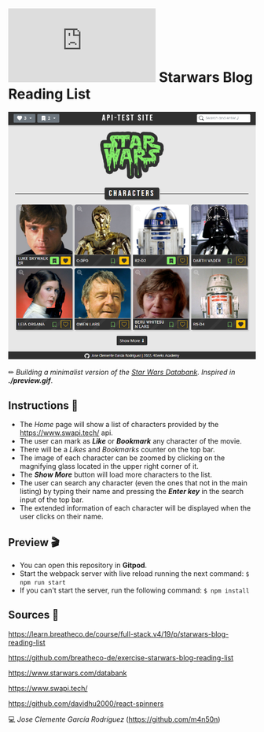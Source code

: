 # ![4Geeks Logo](http://assets.breatheco.de/apis/img/images.php?blob&random&cat=icon&tags=4geeks,16) Starwars Blog Reading List

![screenshot](https://raw.githubusercontent.com/m4n50n/starwars_blog_reading_list/main/screenshot_preview.png)

✏ *Building a minimalist version of the [Star Wars Databank](https://www.starwars.com/databank). Inspired in **./preview.gif***.

## Instructions 📄

* The *Home* page will show a list of characters provided by the https://www.swapi.tech/ api.
* The user can mark as ***Like*** or ***Bookmark*** any character of the movie.
* There will be a *Likes* and *Bookmarks* counter on the top bar.
* The image of each character can be zoomed by clicking on the magnifying glass located in the upper right corner of it.
* The ***Show More*** button will load more characters to the list.
* The user can search any character (even the ones that not in the main listing) by typing their name and pressing the ***Enter key*** in the search input of the top bar.
* The extended information of each character will be displayed when the user clicks on their name.

## Preview 🎬
* You can open this repository in **Gitpod**.
* Start the webpack server with live reload running the next command: `$ npm run start`
* If you can't start the server, run the following command: `$ npm install`

## Sources 📌

<https://learn.breatheco.de/course/full-stack.v4/19/p/starwars-blog-reading-list>

<https://github.com/breatheco-de/exercise-starwars-blog-reading-list>

<https://www.starwars.com/databank>

<https://www.swapi.tech/>

<https://github.com/davidhu2000/react-spinners>

💻 _Jose Clemente García Rodríguez_ (<https://github.com/m4n50n>)